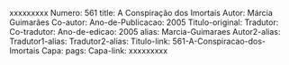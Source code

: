 xxxxxxxxx
Numero: 561
title: A Conspiração dos Imortais
Autor: Márcia Guimarães
Co-autor: 
Ano-de-Publicacao: 2005
Titulo-original: 
Tradutor: 
Co-tradutor: 
Ano-de-edicao: 2005
alias: Marcia-Guimaraes
Autor2-alias: 
Tradutor1-alias: 
Tradutor2-alias: 
Titulo-link: 561-A-Conspiracao-dos-Imortais
Capa: 
pags: 
Capa-link: 
xxxxxxxxx